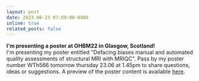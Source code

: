 ```yaml
---
layout: post
date: 2023-06-23 07:59:00-0400
inline: true
related_posts: false
---
```


<b> I'm presenting a poster at OHBM22 in Glasgow, Scotland! </b>
<br>
I'm presenting my poster entitled "Defacing biases manual and automated quality assessments of structural MRI with MRIQC".
Pass by my poster number WTh566 tomorrow thursday 23.06 at 1.45pm to share questions, ideas or suggestions.
A preview of the poster content is available [here](https://doi.org/10.31219/osf.io/t9ehk).
